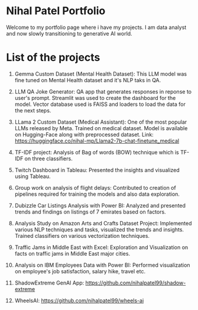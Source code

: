 # Nihal Patel Portfolio

Welcome to my portfolio page where i have my projects. I am data analyst and now slowly transitioning to generative AI world.

# List of the projects

1. Gemma Custom Dataset (Mental Health Dataset):
   This LLM model was fine tuned on Mental Health dataset and it's NLP taks in QA.

2. LLM QA Joke Generator:
   QA app that generates responses in reponse to user's prompt. Streamlit was used to create the dashboard for the model. Vector database used is FAISS and loaders to load the data for the next steps.

3. LLama 2 Custom Dataset (Medical Assistant):
   One of the most popular LLMs released by Meta. Trained on medical dataset. Model is available on Hugging-Face along with preprocessed dataset. Link: https://huggingface.co/nihal-mp/Llama2-7b-chat-finetune_medical

4. TF-IDF project:
   Analysis of Bag of words (BOW) technique which is TF-IDF on three classifiers.

5. Twitch Dashboard in Tableau:
   Presented the insights and visualized using Tableau.

6. Group work on analysis of flight delays:
   Contributed to creation of pipelines required for training the models and also data exploration.

8. Dubizzle Car Listings Analysis with Power BI:
   Analyzed and presented trends and findings on listings of 7 emirates based on factors.

9. Analysis Study on Amazon Arts and Crafts Dataset Project:
   Implemented various NLP techniques and tasks, visualized the trends and insights. Trained classifiers on various vectorization techniques.

10. Traffic Jams in Middle East with Excel:
    Exploration and Visualization on facts on traffic jams in Middle East major cities.

11. Analysis on IBM Employees Data with Power BI:
    Performed visualization on employee's job satisfaction, salary hike, travel etc.

12. ShadowExtreme GenAI App:
    https://github.com/nihalpatel99/shadow-extreme

13. WheelsAI:
    https://github.com/nihalpatel99/wheels-ai
